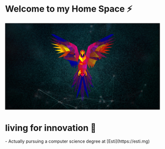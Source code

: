 # Welcome to my Home Space ⚡

<img src="https://github.com/tax1000/tax1000/blob/main/images/1194296.jpg" alt="this is a parrot">
<h1>living for innovation &#128640;</h1>
- Actually pursuing a computer science degree at [Esti](https://esti.mg)

<!--
**tax1000/tax1000** is a ✨ _special_ ✨ repository because its `README.md` (this file) appears on your GitHub profile.

Here are some ideas to get you started:

- 🔭 I’m currently working on ...
- 🌱 I’m currently learning ...
- 👯 I’m looking to collaborate on ...
- 🤔 I’m looking for help with ...
- 💬 Ask me about ...
- 📫 How to reach me: ...
- 😄 Pronouns: ...
- ⚡ Fun fact: ...
-->
